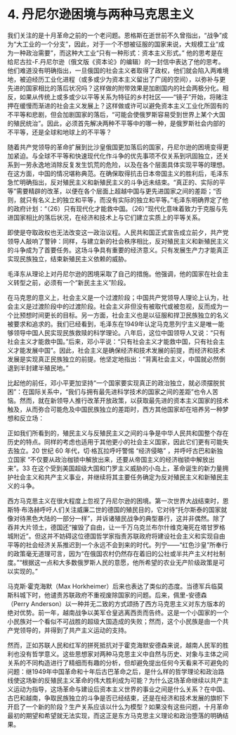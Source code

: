 # 4. 丹尼尔逊困境与两种马克思主义

我们关注的是十月革命之前的一个老问题。恩格斯在逝世前不久曾指出，“战争”成为“大工业的一个分支”，因此，对于一个不想被征服的国家来说，大规模工业“成为一种政治需要”，而这种大工业“只有一种形式：资本主义形式。” 他的思考是在给尼古拉-F.丹尼尔逊（俄文版《资本论》的编辑）的一封信中表达了他的思考。他们难道没有明确指出，一旦俄国的社会主义者取得了政权，他们就会陷入两难境地，被迫经历工业化进程（或多或少为资本主义留出了广阔的空间），以弥补与更先进的国家相比的落后状况吗？这样做的附带效果是加剧国内的社会两极分化。相反，如果从传统上或多或少以平等关系为特征的乡村社区——“镜子”开始，将赌注押在缓慢而渐进的社会主义发展上？这样做或许可以避免资本主义工业化所固有的不平等和悲剧，但会加剧国家的落后，“可能会使俄罗斯容易受到世界上某个大国的殖民统治”。因此，必须首先解决两种不平等中的哪一种，是俄罗斯社会内部的不平等，还是全球和地球上的不平等？

随着共产党领导的革命扩展到比沙皇俄国更加落后的国家，丹尼尔逊的困境变得更加紧迫。与全球不平等和快速现代化作斗争的优先事项不仅关系到巩固独立，还关系到一劳永逸地消除反复发生饥荒的危险，以及在各个层面具体实现平等的理想。在这方面，中国的情况堪称典范。在确保取得抗击日本帝国主义的胜利后，毛泽东急忙明确指出，反对殖民主义和新殖民主义的斗争远未结束。“真正的、实际的平等”需要精辟的改革，以便在各个层面上超越中国与更先进国家之间的差距；“否则，就只有名义上的独立和平等，而没有实际的独立和平等。”毛泽东明确界定了他的政府计划：“（26）只有现代化才能救中国。（26）”现代化意味着致力于克服与先进国家相比的落后状况，在经济和技术上与它们建立实质上的平等关系。

即使是夺取政权也无法改变这一政治议程。人民共和国正式宣告成立前夕，共产党领导人敲响了警钟：同样，与建立新的社会秩序相比，反对殖民主义和新殖民主义的斗争成为了首要任务。这场斗争具有重要的经济意义。只有发展生产力才能真正实现民族独立，结束新殖民主义依赖的威胁。

毛泽东从理论上对丹尼尔逊的困境采取了自己的措施。他强调，他的国家在社会主义转型之前，必须有一个“新民主主义”阶段。

在马克思的意义上，社会主义是一个过渡阶段；中国共产党领导人理论上认为，社会主义是过渡阶段中的过渡阶段。社会主义非但没有被取代或被忽视，反而成为一个比预想时间更长的目标。另一方面，社会主义也是以征服和捍卫民族独立的名义被要求和追求的。我们已经看到，毛泽东在1949年认定马克思列宁主义是唯一能够领导中国人民实现民族救赎的科学理论。八年后，这位中国领导人又说：“只有社会主义才能救中国。”后来，邓小平说：“只有社会主义才能救中国，只有社会主义才能发展中国”。因此，社会主义是确保经济和技术发展的前提，而经济和技术发展是实现真正民族独立的前提。他坚定地指出：“背离社会主义，中国就必然倒退到半封建半殖民地。”

比起他的前任，邓小平更加坚持“一个国家要实现真正的政治独立，就必须摆脱贫困”：在国际关系中，“我们与拥有最先进科学技术的国家之间的差距”也令人苦恼。然而，就在新领导人推行改革开放政策，以获取最先进的资本主义国家的技术触及，从而弥合可能危及中国民族独立的差距时，西方其他国家却在培养另一种梦想和反立场：

正如我们所看到的，殖民主义与反殖民主义之间的斗争是中华人民共和国整个存在历史的特点。同样的考虑也适用于其他更小的社会主义国家，因此它们更有可能失去独立。20 世纪 60 年代，切·格瓦拉呼吁警惕 “经济侵略” ，并呼吁古巴和新独立国家 “不仅要从政治枷锁中解放出来，还要从帝国主义的经济枷锁中解放出来”。33 在这个受到美国超级大国和门罗主义威胁的小岛上，革命诞生的新力量拥护社会主义和共产主义事业，并继续将其主要任务确定为反对殖民主义和新殖民主义的斗争。

西方马克思主义在很大程度上忽视了丹尼尔逊的困境。第一次世界大战结束时，恩斯特·布洛赫呼吁人们关注威廉二世的德国的殖民目的，它对待“托尔斯泰的国家就像对待黑色大陆的一部分一样”，并诉诸殖民战争的典型暴行，这并非偶然。除了吞并大片领土，德国还“摧毁了自由，让一千万乌克兰布尔什维克淹死在塔甘罗格城附近”。但这并不妨碍这位德国哲学家指责苏联政府将建设社会主义和实现自由平等的社会经济关系推迟到一个永远不会到来的时代。列宁——“红色沙皇”所奉行的政策毫无道理可言，因为“在俄国农村仍然存在着旧的公社或半共产主义村社制度。”“根据这一点和大多数俄罗斯人民的意愿，他所希望的农业无产阶级政策是可以实现的。”

马克斯·霍克海默（Max Horkheimer）后来也表达了类似的态度。当德军兵临莫斯科城下时，他谴责苏联政府不重视废除国家的问题。后来，佩里-安德森（Perry Anderson）以一种并无二致的方式颂扬了西方马克思主义对东方版本的绝对优势。前一年，越南战争以美军仓皇逃离西贡而告终。这是一个小国家的一个小民族对一个看似不可战胜的超级大国造成的失败；然而，这个小民族是由一个共产党领导的，并得到了共产主义运动的支持。

然而，正如苏联人民和红军的拼死抵抗对于霍克海默安德森来说，越南人民军的胜利也没有哲学意义。这些思想家对两种马克思主义中自然与历史、对象与主体之间关系的不同构造进行了精细而有趣的分析，但却避免提出任何今天看来不可避免的问题：继1949年中国革命和十年后古巴革命之后，是什么样的哲学理论和政治路线使这场新的反殖民主义革命的伟大胜利成为可能？为什么这场革命继续以共产主义运动为指导，这场革命与建设后资本主义世界的事业之间是什么关系？在中国、古巴和越南，争取民族独立的斗争是否已经结束，还是在经济和技术发展的旗帜下开启了一个新的阶段？生产关系应该以什么为模型？如果没有这些问题，十月革命最初的期望和希望就无法实现，而这正是东方马克思主义理论和政治堕落的明确结果。

